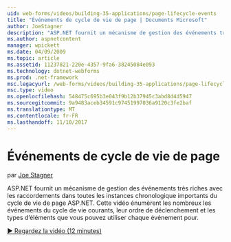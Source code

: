 ```yaml
---
uid: web-forms/videos/building-35-applications/page-lifecycle-events
title: "Événements de cycle de vie de page | Documents Microsoft"
author: JoeStagner
description: "ASP.NET fournit un mécanisme de gestion des événements très riches avec les raccordements dans toutes les instances chronologique importants du cycle de vie de page ASP.NET. Cette vidéo est enum..."
ms.author: aspnetcontent
manager: wpickett
ms.date: 04/09/2009
ms.topic: article
ms.assetid: 11237821-220e-4357-9fa6-38245084e093
ms.technology: dotnet-webforms
ms.prod: .net-framework
msc.legacyurl: /web-forms/videos/building-35-applications/page-lifecycle-events
msc.type: video
ms.openlocfilehash: 548475c695b3e043f9b12b37945c3abd8d4d5947
ms.sourcegitcommit: 9a9483aceb34591c97451997036a9120c3fe2baf
ms.translationtype: MT
ms.contentlocale: fr-FR
ms.lasthandoff: 11/10/2017
---
```

<a name="page-lifecycle-events"></a>Événements de cycle de vie de page
====================
par [Joe Stagner](https://github.com/JoeStagner)

ASP.NET fournit un mécanisme de gestion des événements très riches avec les raccordements dans toutes les instances chronologique importants du cycle de vie de page ASP.NET. Cette vidéo énumèrent les nombreux les événements du cycle de vie courants, leur ordre de déclenchement et les types d’éléments que vous pouvez utiliser chaque événement pour.

[&#9654; Regardez la vidéo (12 minutes)](https://channel9.msdn.com/Blogs/ASP-NET-Site-Videos/page-lifecycle-events)
